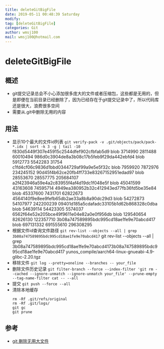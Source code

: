 ```yaml
---
title: deleteGitBigFile
date: 2019-05-11 00:48:39 Saturday
modify:
tag: [deleteGitBigFile]
categories: Git
author: wmsj100
mail: wmsj100@hotmail.com
---
```


# deleteGitBigFile

## 概述
- git提交记录总会不小心添加很多庞大的文件或者压缩包，这些都是无用的，但是即便在当前目录已经删除了，因为已经存在于git提交记录中了，所以代码库还是很大，浪费很多空间
- 需要从.git中删除无用的内容

## 用法
- 显示10个最大的文件id列表
	`git verify-pack -v .git/objects/pack/pack-*.idx | sort -k 3 -g | tail -10`
	f830d5449f307e45915c2544dfef902cfbfab5d9 blob   3714990 2811488 60010494
	986d0c3904de8a3b08c17b5feb9f29da442ebfd4 blob   5912773 5542283 31754
	c1fd4cf06c9836d1bbd0344729af99a9e5e5f32c blob   7959920 7872976 234245152
	90d45f4b62ce20fb4ff733e83267152951edad97 blob   28553670 28557775 205684107
	a2f423946a59e4a2c83955f4af4d19dc1f048e5f blob   45041599 43163608 74595714
	4949ea380952b32c412943ed77fb36fd5be35e84 blob   45337600 7431701 62822673
	4564140f9e8ee9fefb65db2ae33a8b8a90dc29d3 blob   54272873 54107977 242200239
	09401d185a5cdafadc33105b1d62b868328c0dba blob   54639114 54423305 5574037
	6562f64e52e205bce49f9611e04e82a0e0f956db blob   129540654 82626130 122357710
	3b08a747589895bdc995cd18ae1fe9e70abcd417 blob   697131332 691555610 296308295
- 根据文件id查询文件路径
	`git rev-list --objects --all | grep 3b08a747589895bdc995cd18ae1fe9e70abcd417`
	git rev-list --objects --all | grep 3b08a747589895bdc995cd18ae1fe9e70abcd4173b08a747589895bdc995cd18ae1fe9e70abcd417 yunos_compile/aarch64-linux-gnueabi-4.9-glibc-2.20.tgz
- 移除文件
	`git log --pretty=oneline --branches -- your_file`
- 删除文件历史记录
	`git filter-branch --force --index-filter 'git rm --cached --ignore-unmatch --ignore-unmatch your_file' --prune-empty --tag-name-filter cat -- --all`
- 提交
	`git push --force --all`
- 清除本地缓存
	```
	rm -Rf .git/refs/original
	rm -Rf .git/logs/
	git gc
	git prune
	```

## 参考
- [git 删除无用大文件](https://www.cnblogs.com/langzou/p/9877165.html)

